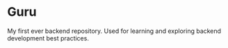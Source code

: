 # Guru

My first ever backend repository. Used for learning and exploring backend development best practices.
